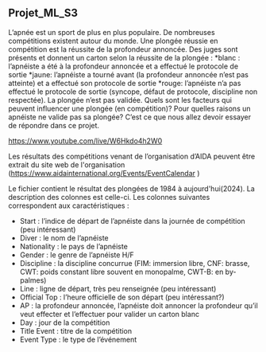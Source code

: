 ## Projet_ML_S3
L’apnée est un sport de plus en plus populaire. De nombreuses compétitions existent autour
du monde.
Une plongée réussie en compétition est la réussite de la profondeur annoncée. Des juges
sont présents et donnent un carton selon la réussite de la plongée :
*blanc : l’apnéiste a été à la profondeur annoncée et a effectué le protocole de sortie
*jaune: l’apnéiste a tourné avant (la profondeur annoncée n’est pas atteinte) et a
effectué son protocole de sortie
*rouge: l’apnéiste n’a pas effectué le protocole de sortie (syncope, défaut de
protocole, discipline non respectée). La plongée n’est pas validée.
Quels sont les facteurs qui peuvent influencer une plongée (en compétition)? Pour quelles
raisons un apnéiste ne valide pas sa plongée?
C’est ce que nous allez devoir essayer de répondre dans ce projet.

https://www.youtube.com/live/W6Hkdo4h2W0

Les résultats des compétitions venant de l’organisation d’AIDA peuvent être extrait du site
web de l'organisation (https://www.aidainternational.org/Events/EventCalendar )

Le fichier contient le résultat des plongées de 1984 à aujourd'hui(2024).
La description des colonnes est celle-ci. Les colonnes suivantes correspondent aux
caractéristiques :
- Start : l’indice de départ de l’apnéiste dans la journée de compétition (peu
intéressant)
- Diver : le nom de l’apnéiste
- Nationality : le pays de l’apnéiste
- Gender : le genre de l’apnéiste H/F
- Discipline : la discipline concurrue (FIM: immersion libre, CNF: brasse, CWT: poids
constant libre souvent en monopalme, CWT-B: en by-palmes)
- Line : ligne de départ, très peu renseignée (peu intéressant)
- Official Top : l’heure officielle de son départ (peu intéressant?)
- AP : la profondeur annoncée, l’apnéiste doit annoncer la profondeur qu’il veut
effecter et l’effectuer pour valider un carton blanc
- Day : jour de la compétition
- Title Event : titre de la compétition
- Event Type : le type de l’événement



